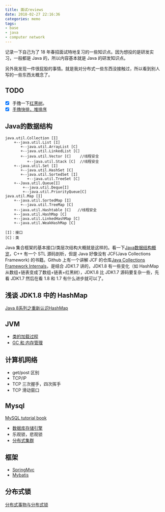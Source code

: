 ```yaml
---
title: 面试reviews
date: 2018-02-27 22:16:36
categories: memo
tags:
- base
- java
- computer network
---
```


记录一下自己为了 18 年春招面试特地复习的一些知识点。因为想投的是研发实习，一般都是 Java 的，所以内容基本就是 Java 的研发知识点。

另外我发现一件很屁股的事情。就是我对分布式一些东西没接触过，所以看到别人写的一些东西太概念了。

## TODO
- [x] 手撸一下[红黑树](https://zhuanlan.zhihu.com/p/24367771)。
- [x] [手撸快排，堆排序](http://blog.pwxcoo.com/2018/03/01/10%E7%A7%8D%E6%8E%92%E5%BA%8F%E7%AE%97%E6%B3%95/)

## Java的数据结构
```
java.util.Collection [I]
    +--java.util.List [I]
       +--java.util.ArrayList [C]    
       +--java.util.LinkedList [C]  
       +--java.util.Vector [C]    //线程安全
          +--java.util.Stack [C]  //线程安全
    +--java.util.Set [I]                   
       +--java.util.HashSet [C]      
       +--java.util.SortedSet [I]    
          +--java.util.TreeSet [C]    
    +--Java.util.Queue[I]
        +--java.util.Deque[I]   
        +--java.util.PriorityQueue[C]  
java.util.Map [I]
    +--java.util.SortedMap [I]
       +--java.util.TreeMap [C]
    +--java.util.Hashtable [C]   //线程安全
    +--java.util.HashMap [C]
    +--java.util.LinkedHashMap [C]
    +--java.util.WeakHashMap [C]

[I]：接口
[C]：类
```
Java 集合框架的基本接口/类层次结构大概就是这样的。看一下[Java数据结构概览](https://segmentfault.com/a/1190000009797159)，C++ 有一个 STL 源码剖析，但是 Java 好像没有 JCF(Java Collections Framework) 的书籍。Github 上有一个讲解 JCF 的仓库[Java Collections Framework Internals](https://github.com/CarpenterLee/JCFInternals)，是结合 JDK1.7 讲的，JDK1.8 有一些变化（如 HashMap 从数组+链表变成了数组+链表+红黑树），JDK1.8 比 JDK1.7 源码要复杂一些，先看 JDK1.7 然后在看 1.8 和 1.7 有什么进步就可以了。

## 浅谈 JDK1.8 中的 HashMap
[Java 8系列之重新认识HashMap](https://zhuanlan.zhihu.com/p/21673805)

## JVM
- [类的加载过程](http://blog.csdn.net/ns_code/article/details/17881581)
- [GC 和 内存管理](http://www.importnew.com/13504.html)

## 计算机网络 
- get/post 区别
- TCP/IP
- TCP 三次握手，四次挥手
- TCP 滑动窗口

## Mysql
[MySQL tutorial book](https://github.com/jaywcjlove/mysql-tutorial)
- [数据库存储引擎](https://github.com/jaywcjlove/mysql-tutorial/blob/master/chapter3/3.5.md)
- 乐观锁，悲观锁
- [分布式集群](http://www.infoq.com/cn/articles/exploration-of-distributed-mysql-cluster-scheme)

## 框架
- [SpringMvc](https://www.zhihu.com/question/38696452/answer/267119037)
- [Mybatis](https://github.com/tuguangquan/mybatis)

## 分布式锁
[分布式事物与分布式锁](https://www.jianshu.com/p/c2b4aa7a12f1)

